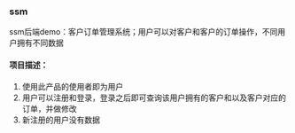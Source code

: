 ### ssm
ssm后端demo：客户订单管理系统；用户可以对客户和客户的订单操作，不同用户拥有不同数据
#### 项目描述：
1. 使用此产品的使用者即为用户
2. 用户可以注册和登录，登录之后即可查询该用户拥有的客户和以及客户对应的订单，并做修改
3. 新注册的用户没有数据
